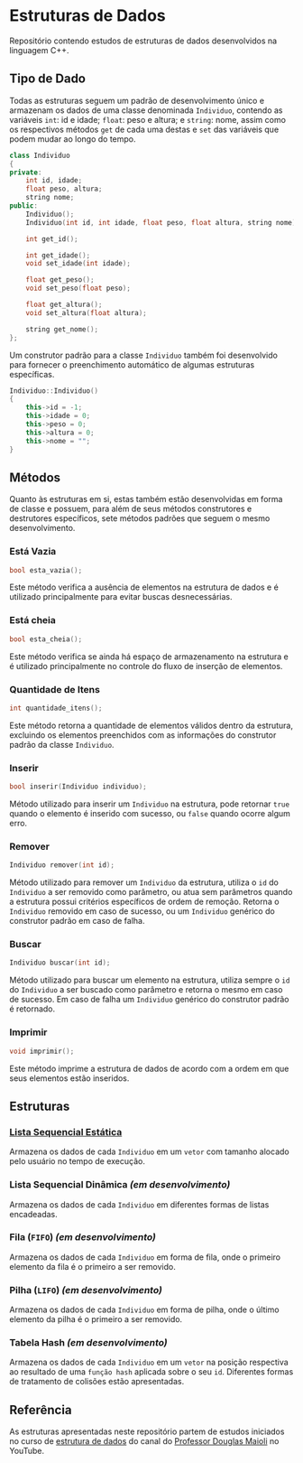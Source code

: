 # Estruturas de Dados

Repositório contendo estudos de estruturas de dados desenvolvidos na linguagem C++.



## Tipo de Dado

Todas as estruturas seguem um padrão de desenvolvimento único e armazenam os dados de uma classe denominada `Individuo`, contendo as variáveis `int`: id e idade; `float`: peso e altura; e `string`: nome, assim como os respectivos métodos `get` de cada uma destas e `set` das variáveis que podem mudar ao longo do tempo.

```cpp
class Individuo
{
private:
    int id, idade;
    float peso, altura;
    string nome;
public:
    Individuo();
    Individuo(int id, int idade, float peso, float altura, string nome);

    int get_id();

    int get_idade();
    void set_idade(int idade);

    float get_peso();
    void set_peso(float peso);

    float get_altura();
    void set_altura(float altura);

    string get_nome();
};
```

Um construtor padrão para a classe `Individuo` também foi desenvolvido para fornecer o preenchimento automático de algumas estruturas específicas.

```cpp
Individuo::Individuo()
{
    this->id = -1;
    this->idade = 0;
    this->peso = 0;
    this->altura = 0;
    this->nome = "";
}
```



## Métodos

Quanto às estruturas em si, estas também estão desenvolvidas em forma de classe e possuem, para além de seus métodos construtores e destrutores específicos, sete métodos padrões que seguem o mesmo desenvolvimento.

### Está Vazia

```cpp
bool esta_vazia();
```

Este método verifica a ausência de elementos na estrutura de dados e é utilizado principalmente para evitar buscas desnecessárias.

### Está cheia

```cpp
bool esta_cheia();
```

Este método verifica se ainda há espaço de armazenamento na estrutura e é utilizado principalmente no controle do fluxo de inserção de elementos.

### Quantidade de Itens

```cpp
int quantidade_itens();
```

Este método retorna a quantidade de elementos válidos dentro da estrutura, excluindo os elementos preenchidos com as informações do construtor padrão da classe `Individuo`.

### Inserir

```cpp
bool inserir(Individuo individuo);
```

Método utilizado para inserir um `Individuo` na estrutura, pode retornar `true` quando o elemento é inserido com sucesso, ou `false` quando ocorre algum erro.

### Remover

```cpp
Individuo remover(int id);
```

Método utilizado para remover um `Individuo` da estrutura, utiliza o `id` do `Individuo` a ser removido como parâmetro, ou atua sem parâmetros quando a estrutura possui critérios específicos de ordem de remoção. Retorna o `Individuo` removido em caso de sucesso, ou um `Individuo` genérico do construtor padrão em caso de falha.

### Buscar

```cpp
Individuo buscar(int id);
```

Método utilizado para buscar um elemento na estrutura, utiliza sempre o `id` do `Individuo` a ser buscado como parâmetro e retorna o mesmo em caso de sucesso. Em caso de falha um `Individuo` genérico do construtor padrão é retornado.

### Imprimir

```cpp
void imprimir();
```

Este método imprime a estrutura de dados de acordo com a ordem em que seus elementos estão inseridos.



## Estruturas

### [Lista Sequencial Estática](01_lista_sequencial_estatica/README.md)

Armazena os dados de cada `Individuo` em um `vetor` com tamanho alocado pelo usuário no tempo de execução.

### Lista Sequencial Dinâmica _(em desenvolvimento)_

Armazena os dados de cada `Individuo` em diferentes formas de listas encadeadas.

### Fila (`FIFO`) _(em desenvolvimento)_

Armazena os dados de cada `Individuo` em forma de fila, onde o primeiro elemento da fila é o primeiro a ser removido.

### Pilha (`LIFO`) _(em desenvolvimento)_

Armazena os dados de cada `Individuo` em forma de pilha, onde o último elemento da pilha é o primeiro a ser removido.

### Tabela Hash _(em desenvolvimento)_

Armazena os dados de cada `Individuo` em um `vetor` na posição respectiva ao resultado de uma `função hash` aplicada sobre o seu `id`. Diferentes formas de tratamento de colisões estão apresentadas.



## Referência

As estruturas apresentadas neste repositório partem de estudos iniciados no curso de [estrutura de dados](https://www.youtube.com/playlist?list=PLrOyM49ctTx_AMgNGQaic10qQJpTpXfn_) do canal do [Professor Douglas Maioli](https://www.youtube.com/c/ProfessorDouglasMaioli) no YouTube.

